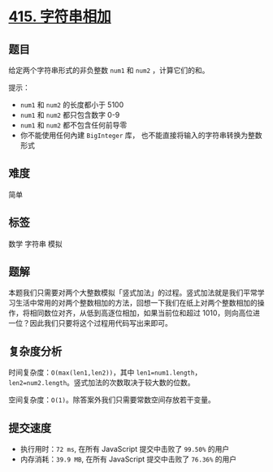 # [415. 字符串相加](https://leetcode-cn.com/problems/add-strings/)

## 题目

给定两个字符串形式的非负整数 `num1` 和 `num2` ，计算它们的和。

提示：

- `num1` 和 `num2` 的长度都小于 5100
- `num1` 和 `num2` 都只包含数字 0-9
- `num1` 和 `num2` 都不包含任何前导零
- 你不能使用任何內建 `BigInteger` 库， 也不能直接将输入的字符串转换为整数形式

## 难度

简单

## 标签

数学 字符串 模拟

## 题解

本题我们只需要对两个大整数模拟「竖式加法」的过程。竖式加法就是我们平常学习生活中常用的对两个整数相加的方法，回想一下我们在纸上对两个整数相加的操作，将相同数位对齐，从低到高逐位相加，如果当前位和超过 1010，则向高位进一位？因此我们只要将这个过程用代码写出来即可。

## 复杂度分析

时间复杂度：`O(max(len1,len2))`，其中 `len1=num1.length`，`len2=num2.length`。竖式加法的次数取决于较大数的位数。

空间复杂度：`O(1)`。除答案外我们只需要常数空间存放若干变量。

## 提交速度

- 执行用时：`72 ms`, 在所有 JavaScript 提交中击败了 `99.50%` 的用户
- 内存消耗：`39.9 MB`, 在所有 JavaScript 提交中击败了 `76.36%` 的用户
